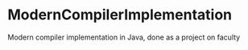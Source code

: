 # ModernCompilerImplementation
Modern compiler implementation in Java, done as a project on faculty
